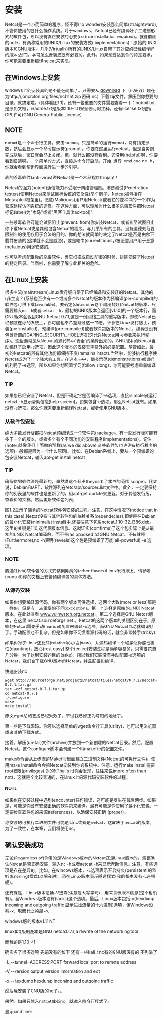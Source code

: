 # 安装



   Netcat是一个小而简单的程序，怪不得(no wonder)安装那么简单(straightward),不管你使用的是什么操作系统。对于windows，Netcat已经有编译好了二进制形式的软件包，所以没有真正安装的必要(no true installation required)。就像前面的note，有两种常用的UNIX/Linux的安装方式( implementations)：原始的UNIX版本和GNU版本。几乎(Virtually)所有的UNIX/Linux自带了其对应的已经编译好的版本;然而，学习怎么安装还是有必要的。此外，如果想要达到你的特定要求，你可能需要重新编译netcat来实现。



## 在Windows上安装



   windows上的安装真的是不能在简单了。只需要从  [download](http://www.vulnwatch.org/netcat/nc111nt.zip) 下（已失效）现在为http://joncraton.org/files/nc111nt.zip 密码:nc）下载zip文件。解压到你想要的目录，就搞定啦。(具体看图1.1)。还有一些重要的文件需要查看一下：hobbit.txt是原始文档，readme.txt是版本1.10-1.11安全修订的注释，还有license.txt是指GPL许可(GNU General Public License).



## NOTE



   netcat是一个命令行工具。双击nc.exe，只是简单的运行netcat，没有指定参数，然后会显示一个命令提示符(prompt)。你要在这里运行netcat，但是当实例完成以后，窗口就会马上关闭。嘛。就什么都没有看到。这没用(helpful)啊，你要看到反馈啊。一个简单的方式，直接从命令行启动。开始-运行-cmd.exe nc -h，你就会看到帮助界面进行进一步的引导。








我的杀毒软件(anti-virus)说Netcat是一个木马程序(trojan)！



   Netcat的强力(potent)通信能力不受限于网络管理员。渗透测试(Penetration testers)使用Netcat来测试目标系统的安全性(举个例子，Netcat被包括在Metasploit框架里)。恶意(Malicious)用户用Netcat(或者它的变种中的一个)作为获取远程访问系统的途径。在这种方面，可以理解为什么很多杀毒软件把Netcat标记(label)为"木马"或者"黑客工具(hacktool)".

   一些杀毒软件可能会试图阻止(prevent..from)你安装Netcat，或者甚至试图阻止你下载Netcat或是其他包含Netcat的程序。与几乎所有的工具，没有道德规范要限制它的使用仅用于合法的目的。你的想法就简单的决定了Netcat是否是由你下载并安装的(这样就不会是威胁)，或是暗中(surreotitiously)被恶意用户用于恶意(nefatious)用途安装的。

   你可以考虑配置你的杀毒软件，当它扫描或自动防御的时候，排除安装了Netcat的特定目录。当然啦，你需要了解与此相关的危险。



## 在Linux上安装



   很多主流(mainstream)Linux发行版自带了已经编译和安装好的Netcat。其他的(非主流？)系统也至少有一个或者多个Netcat的版本作为预编译(pre-compiled)的软件包可供下载(available)。要确定(determine这个词用的好)Netcat的版本，只需要输入`nc -h`或者`netcat -h`，最初的UNIX版本会返回[v1.10]的一个版本行，而GNU版本会返回GNU Netcat 0.7.1,这是一份网络工具的重写版本。即使Netcat已经预装在你的系统上，你可能也不希望跳过这一节吧。许多在Linux发行版上，预装(pre-installed)、预编译(pre-compiled)或者软件包版本的Netcat，编译是没有包含所谓的GAPING_SECURITY_HOEL选项(这允许Netcat用-e参数来执行程序)。这些通常是从Netcat的源代码中'安全'的编译出来的。GNU版本的Netcat自动编译了启用-e选项，因此这个版本的安装无需额外的必要配置。尽管如此，最初的Netcat的所有其他功能都保持不变(remains intact).当然啦，能够执行程序使Netcat成为了一个强大的工具。在这本书中，很多示范(demonstrations)都很好的利用了-e选项，所以如果你想照着学习(follow along)，你可能要考虑重新编译Netcat。



### TIP

   如果您已经安装了Netcat，但是不确定它是否编译了-e选项，直接(simplely)运行netcat -h显示帮助信息(help screen)。如果包含-e选项，那么Netcat就有。如果没有-e选项，那么你就需要重新编译Netcat，或者使用GNU版本。





### 从软件包安装



   绝大多数发行版都把Netcat预编译成一个软件包(package)。有一些发行版可能有多于一个的版本，或者多个有个不同功能的安装程序(implementations)。记住(note),就像我们上面做的那样(as we did above),这些软件包也许没有执行程序的选项(一般都是因为一个什么原因)。比如，在Debian系统上，要从一个预编译的包安装Netcat，输入apt-get install netcat







### TIP



   确保你的软件源是最新的，虽然说这个超出(beyond)了本书的范围(scope)。比如说，Debian和APT，软件源列在/etc/apt/sources.list文件中。此外，一定要保持你的列表里的软件也是更新了的，用apt-get update来更新。对于其他发行版，查看你的文档，然后更新软件包列表。






   图1.2显示了简单的Netcat软件包安装的过程。注意，在这种情况下(notice that in this case),Netcat没有与其他软件包的依赖关系(dependecies),即使是在Debian的最小化安装(minimalist install)中.还要注意下包名netcat_1.10-32_i386.deb。这里的关键是1.10,这代表版本信息。这就证实(comfirms)了这个包实际上是从最初的UNIX Netcat编译的，而不是(as opposed to)GNU Netcat。还有就是(Furthermore),nc -h表明(reveals)这个包是预编译了万能(all-powerful) -e 选项。



### NOTE

   要通过(via)软件包的方式安装到另类的(other flavors)Linux发行版上，请参考(consult)你的文档上安装预编译包的具体方法。



### 从源码安装



   如果你想要编译源代码，你有两个版本可供选择，这两个大致(more or less)都是一样的，但是有一点重要的不同(exception)。第一个选择是原始的UNIX Netcat版本，在此处查看 www.vulnwatch.org/netcat 。第二个选择是GNU Netcat版本，在这里 netcat.sourceforge.net 。Netcat的这两个版本的关键区别在于，原始的Netcat需要手动(manual)配置来编译-e选项，而GNU Netcat自动就编译好了。手动配置也不复杂，但是如果你不习惯看源代码的话，就会非常棘手(tricky).

   如果你对于Linux还比较(relatively)小白(new)，从源码编译一个程序让你感觉害怕(daunting)，放心(rest easy).整个(entire)安装过程是简单容易的，只需要花费几分钟。为了达到安装的目的(sake)，所以我们安装没有手动配置-e选项的Netcat，我们会下载GNU版本的Netcat，并且配置和编译。



快速安装nc

```shell
wget http://sourceforge.net/projects/netcat/files/netcat/0.7.1/netcat-0.7.1.tar.gz
tar –xzf netcat-0.7.1.tar.gz
cd netcat-0.7.1
./configure
make
make install

```



原文wget给的链接已经失效了，不过我已修正为可用的地址了。



   第一步是下载源码。你可以选择简单的wget命令行工具(utility)，也可以用浏览器或者其他下载方式。









   接着，解压(un-tar)文件(archive)并放到一个新创建的Netcat目录。然后，配置Netcat。这个configure脚本会创建一个叫makefile的配置文件。







   make命令会从上步骤的Makefile里面建立二进制文件(Netcat的可执行文件)。使用make install命令会把Netcat安装到你的系统中。注意，运行make install需要root权限(privileges).对的!(That's it)你会发现，往往来说(more often than not)，这就是个比较普通的，在Linux上的源代码安装软件的过程。



#### NOTE



   如果你在安装过程中遇到(encounter)任何错误，这可能是发生在最后两步。如果是，可能是你没有安装正确的软件包来编译。最有可能是你使用了最小化安装。一定要检查软件包的来源(references)，以确保安装正确 (proper)。



   你安装的可执行二进制文件可能是叫nc或者是netcat，这取决于netcat的版本。为了一致性，在本章，我们将使用nc。





## 确认安装成功



   无论(Regardless of)你用的是Windows版本的Netcat还是Linux版本的，需要确认Netcat是否正确安装，输入nc -h或者netcat -h来显示帮助信息。注意，有些选项是存在差异的。比如，在windows版本，-L选项表示开启持久(persistent)的监听(listening)模式(以后会讲)，而在Linux版本表示隧道模式(我的根本没有-L选项呢)。

   还有就是，Linux版本包括-V选项(注意是大写字母)，用来显示版本信息(这个也没有)。而Windows版本没有(lacks)这个选项。最后，Linux版本包括-x(hexdump incoming and outgoing traffic 显示进出流量的十六进制)选项，但Windows没有-x，取而代之的是-o。







windows版的版本v1.11 NT









linux(bt)版的版本是GNU netcat0.7.1,a rewrite of the networking tool

而我的是1.10-41



确实多了很多选项 先前没有的如下 还有一些kali上nc有的GNU版没有的 不列举了

-L,--tunnel=ADDRESS:PORT forward local port to remote address

-V,--version output version information and exit

-x,--hexdump hexdump incoming and outgoing traffic



然后我安装了GNU版的nc了。。

果然，如果只输入netcat或者nc，就进入命令行模式了。

显示cmd line: